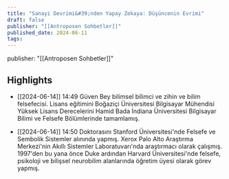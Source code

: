 ```yaml
---
title: "Sanayi Devrimi&#39;nden Yapay Zekaya: Düşüncenin Evrimi"
draft: false
publisher: "[[Antroposen Sohbetler]]"
published_date: 2024-06-11
tags:
---
```

publisher: "[[Antroposen Sohbetler]]"


## Highlights
* [[2024-06-14]] 14:49  Güven Bey bilimsel bilimci ve zihin ve bilim felsefecisi. Lisans eğitimini Boğaziçi Üniversitesi Bilgisayar Mühendisi Yüksek Lisans Derecelerini Hamid Bada İndiana Üniversitesi Bilgisayar Bilimi ve Felsefe Bölümlerinde tamamlamış.

* [[2024-06-14]] 14:50  Doktorasını Stanford Üniversitesi'nde Felsefe ve Sembolik Sistemler alınında yapmış. Xerox Palo Alto Araştırma Merkezi'nin Akıllı Sistemler Laboratuvarı'nda araştırmacı olarak çalışmış. 1997'den bu yana önce Duke ardından Harvard Üniversitesi'nde felsefe, psikoloji ve bilişsel neurobilim alanlarında öğretim üyesi olarak görev yapmış.

